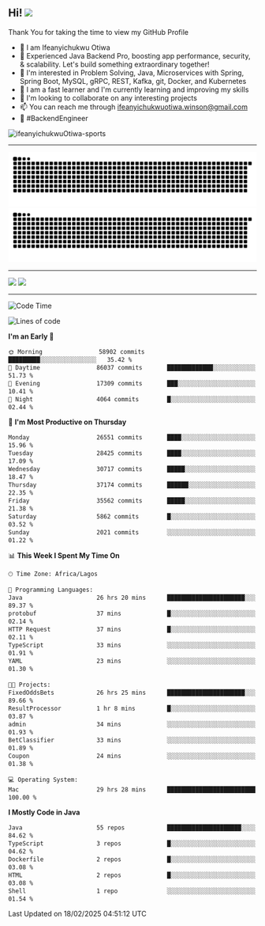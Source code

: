 <!-- BLOG-POST-LIST:START --><!-- BLOG-POST-LIST:END -->

## Hi! <img src="https://media.giphy.com/media/hvRJCLFzcasrR4ia7z/giphy.gif" width="4%"> 

Thank You for taking the time to view my GitHub Profile

- 👋 I am Ifeanyichukwu Otiwa
- 🚀 Experienced Java Backend Pro, boosting app performance, security, & scalability. Let's build something extraordinary together!
- 👀 I'm interested in Problem Solving, Java, Microservices with Spring, Spring Boot, MySQL, gRPC, REST, Kafka, git, Docker, and Kubernetes
- 🌱 I am a fast learner and I'm currently learning and improving my skills
- 💞️ I'm looking to collaborate on any interesting projects
- 📫 You can reach me through ifeanyichukwuotiwa.winson@gmail.com
- 🚀 #BackendEngineer

<p align="left" marginTop="10px"> <img src="https://komarev.com/ghpvc/?username=ifeanyichukwuOtiwa-sports&label=Profile%20views&color=0e75b6&style=for-the-badge" alt="ifeanyichukwuOtiwa-sports" /> </p>

***

<!--🐍📈SNAKEGRAPH / 🌐WEBSITE: https://github.com/Platane/snk -->
![github contribution grid snake animation](https://raw.githubusercontent.com/ifeanyichukwuOtiwa-sports/ifeanyichukwuOtiwa-sports/output/github-contribution-grid-snake-dark.svg#gh-dark-mode-only)![github contribution grid snake animation](https://raw.githubusercontent.com/ifeanyichukwuOtiwa-sports/ifeanyichukwuOtiwa-sports/output/github-contribution-grid-snake.svg#gh-light-mode-only)

***

<p float="left">
  <img float="left" src="https://github-readme-stats.vercel.app/api?username=ifeanyichukwuOtiwa-sports&count_private=true&include_all_commits=true&theme=react&show_icons=true" />
  <img float="right" src="https://github-readme-stats.vercel.app/api/top-langs/?username=ifeanyichukwuOtiwa-sports&layout=compact&show_icons=true&theme=react" /> 
</p>

***



<!--START_SECTION:waka-->
![Code Time](http://img.shields.io/badge/Code%20Time-3%2C476%20hrs%201%20min-blue)

![Lines of code](https://img.shields.io/badge/From%20Hello%20World%20I%27ve%20Written-41.9%20million%20lines%20of%20code-blue)

**I'm an Early 🐤** 

```text
🌞 Morning                58902 commits       █████████░░░░░░░░░░░░░░░░   35.42 % 
🌆 Daytime                86037 commits       █████████████░░░░░░░░░░░░   51.73 % 
🌃 Evening                17309 commits       ███░░░░░░░░░░░░░░░░░░░░░░   10.41 % 
🌙 Night                  4064 commits        █░░░░░░░░░░░░░░░░░░░░░░░░   02.44 % 
```
📅 **I'm Most Productive on Thursday** 

```text
Monday                   26551 commits       ████░░░░░░░░░░░░░░░░░░░░░   15.96 % 
Tuesday                  28425 commits       ████░░░░░░░░░░░░░░░░░░░░░   17.09 % 
Wednesday                30717 commits       █████░░░░░░░░░░░░░░░░░░░░   18.47 % 
Thursday                 37174 commits       ██████░░░░░░░░░░░░░░░░░░░   22.35 % 
Friday                   35562 commits       █████░░░░░░░░░░░░░░░░░░░░   21.38 % 
Saturday                 5862 commits        █░░░░░░░░░░░░░░░░░░░░░░░░   03.52 % 
Sunday                   2021 commits        ░░░░░░░░░░░░░░░░░░░░░░░░░   01.22 % 
```


📊 **This Week I Spent My Time On** 

```text
🕑︎ Time Zone: Africa/Lagos

💬 Programming Languages: 
Java                     26 hrs 20 mins      ██████████████████████░░░   89.37 % 
protobuf                 37 mins             █░░░░░░░░░░░░░░░░░░░░░░░░   02.14 % 
HTTP Request             37 mins             █░░░░░░░░░░░░░░░░░░░░░░░░   02.11 % 
TypeScript               33 mins             ░░░░░░░░░░░░░░░░░░░░░░░░░   01.91 % 
YAML                     23 mins             ░░░░░░░░░░░░░░░░░░░░░░░░░   01.30 % 

🐱‍💻 Projects: 
FixedOddsBets            26 hrs 25 mins      ██████████████████████░░░   89.66 % 
ResultProcessor          1 hr 8 mins         █░░░░░░░░░░░░░░░░░░░░░░░░   03.87 % 
admin                    34 mins             ░░░░░░░░░░░░░░░░░░░░░░░░░   01.93 % 
BetClassifier            33 mins             ░░░░░░░░░░░░░░░░░░░░░░░░░   01.89 % 
Coupon                   24 mins             ░░░░░░░░░░░░░░░░░░░░░░░░░   01.38 % 

💻 Operating System: 
Mac                      29 hrs 28 mins      █████████████████████████   100.00 % 
```

**I Mostly Code in Java** 

```text
Java                     55 repos            █████████████████████░░░░   84.62 % 
TypeScript               3 repos             █░░░░░░░░░░░░░░░░░░░░░░░░   04.62 % 
Dockerfile               2 repos             █░░░░░░░░░░░░░░░░░░░░░░░░   03.08 % 
HTML                     2 repos             █░░░░░░░░░░░░░░░░░░░░░░░░   03.08 % 
Shell                    1 repo              ░░░░░░░░░░░░░░░░░░░░░░░░░   01.54 % 
```




 Last Updated on 18/02/2025 04:51:12 UTC
<!--END_SECTION:waka-->

<!--
<p align="center">
![trophy](https://github-profile-trophy.vercel.app/?username=ifeanyichukwuOtiwa-sports&theme=onedark) (https://github.com/ryo-ma/github-profile-trophy)
</p>
-->

<!---
ifeanyi-otiwa/ifeanyi-otiwa is a ✨ special ✨ repository because its `README.md` (this file) appears on your GitHub profile.
You can click the Preview link to take a look at your changes.
--->
